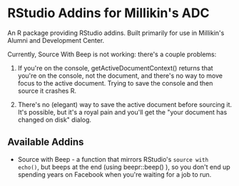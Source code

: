 # RStudio Addins for Millikin's ADC

An R package providing RStudio addins. Built primarily for use in Millikin's Alumni and Development Center.

Currently, Source With Beep is not working: there's a couple problems:

1. If you're on the console, getActiveDocumentContext() returns that you're on the console, not the document, and there's no way to move focus to the active document. Trying to save the console and then source it crashes R.

2. There's no (elegant) way to save the active document before sourcing it. It's possible, but it's a royal pain and you'll get the "your document has changed on disk" dialog. 

## Available Addins

- Source with Beep - a function that mirrors RStudio's `source with echo()`, but beeps at the end (using beepr::beep() ), so you don't end up spending years on Facebook when you're waiting for a job to run.
